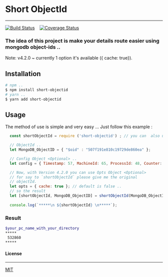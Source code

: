 # Short ObjectId
---

[![Build Status][travis-img]][travis-url] &nbsp;&nbsp;
[![Coverage Status][coverage-img]][coverage-url] &nbsp;&nbsp;

### The idea of this project is make your details route easier using mongodb object-ids ..

Note: v4.2.0 ~ currently 1 option it's available ({ cache: true}).

## Installation

```bash
# npm ..
$ npm install short-objectid
# yarn ..
$ yarn add short-objectid
```


## Usage

The method of use is simple and very easy ... Just follow this example :

```javascript
  const shortObjectId = require ('short-objectid') ; // you can  also use destucture way .. 

  // ObjectId ..  
  let MongoDB_ObjectID = { "$oid" : "507f191e810c19729de860ea" }; 

  // Config Object <Optional> .. 
  let config = { Timestamp: 57, MachineId: 65, ProcessId: 48, Counter: 47 }; 

  // Now, with Version 4.2.0 you can use Opts Object <Optional>
  // for say to `shortObjectId` please give me the original 
  // objectId.
  let opts = { cache: true }; // default is false .. 
  // so the result 
  let [shortObjectId, MongoDB_ObjectID] = shortObjectId(MongoDB_ObjectID, config, opts);
 
  console.log(`*****\n ${shortObjectId} \n*****`);
```

### Result

```bash
$your_pc_name_with_your_directory
*****
 532860
*****
```


#### License
---
[MIT](LICENSE)



[travis-img]: https://travis-ci.org/3imed-jaberi/Short-ObjectId.svg?branch=master
[travis-url]: https://travis-ci.org/3imed-jaberi/Short-ObjectId
[coverage-img]: https://coveralls.io/repos/github/3imed-jaberi/Short-ObjectId/badge.svg?branch=master
[coverage-url]: https://coveralls.io/github/3imed-jaberi/Short-ObjectId?branch=master